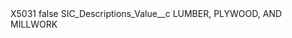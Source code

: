 <?xml version="1.0" encoding="UTF-8"?>
<CustomMetadata xmlns="http://soap.sforce.com/2006/04/metadata" xmlns:xsi="http://www.w3.org/2001/XMLSchema-instance" xmlns:xsd="http://www.w3.org/2001/XMLSchema">
    <label>X5031</label>
    <protected>false</protected>
    <values>
        <field>SIC_Descriptions_Value__c</field>
        <value xsi:type="xsd:string">LUMBER, PLYWOOD, AND MILLWORK</value>
    </values>
</CustomMetadata>
